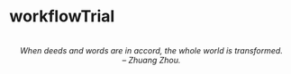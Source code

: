 # workflowTrial
<!-- QUOTE:START -->
<p align="center"><br><i>When deeds and words are in accord, the whole world is transformed.</i><br><i>– Zhuang Zhou.</i><br></p>
<!-- QUOTE:END -->

